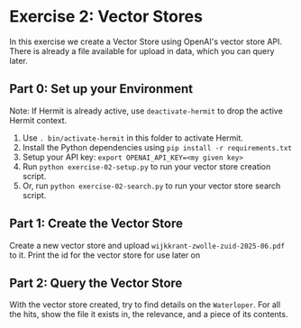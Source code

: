 # Exercise 2: Vector Stores

In this exercise we create a Vector Store using OpenAI's vector store API. There is already a file available for upload in data, which you can query later. 

## Part 0: Set up your Environment
Note: If Hermit is already active, use `deactivate-hermit` to drop the active Hermit context. 

1. Use `. bin/activate-hermit` in this folder to activate Hermit.
2. Install the Python dependencies using `pip install -r requirements.txt`
3. Setup your API key: `export OPENAI_API_KEY=<my given key>`
4. Run `python exercise-02-setup.py` to run your vector store creation script.
5. Or, run `python exercise-02-search.py` to run your vector store search script.

## Part 1: Create the Vector Store
Create a new vector store and upload `wijkkrant-zwolle-zuid-2025-06.pdf` to it. Print the id for the vector store for use later on

## Part 2: Query the Vector Store
With the vector store created, try to find details on the `Waterloper`. For all the hits, show the file it exists in, the relevance, and a piece of its contents.
